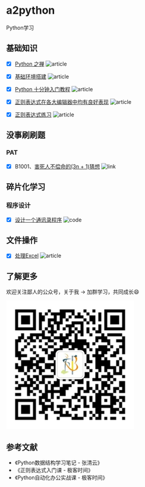 # a2python

Python学习

## 基础知识

- [x] [Python 之禅](base/the-zen-of-python.md) ![article](https://img.shields.io/badge/-article-blue)

- [x] [基础环境搭建](base/env.md) ![article](https://img.shields.io/badge/-article-blue)

- [x] [Python 十分钟入门教程](base/ten-minutes-python-introductory-tutorial.md) ![article](https://img.shields.io/badge/-article-blue)

- [x] [正则表达式在各大编辑器中均有良好表现](base/regexp-in-editor.md) ![article](https://img.shields.io/badge/-article-blue)

- [x] [正则表达式练习](base/regexp-practice.md) ![article](https://img.shields.io/badge/-article-blue)

## 没事刷刷题

### PAT

- [x] B1001、[害死人不偿命的(3n + 1)猜想](https://pintia.cn/problem-sets/994805260223102976/problems/994805325918486528) ![link](https://img.shields.io/badge/-link-blue)

## 碎片化学习

### 程序设计

- [x] [设计一个通讯录程序](/code/demo/2022-05-31-address-book.py) ![code](https://img.shields.io/badge/-code-blue)

## 文件操作

- [x] [处理Excel](/base/play-excel.md) ![article](https://img.shields.io/badge/-article-blue)

## 了解更多

欢迎关注鄙人的公众号，关于我 -> 加群学习，共同成长:smile:

![wechat qrcode](base/img/wechat-cnroadbridge.jpg)

## 参考文献

- 《Python数据结构学习笔记 - 张清云》
- 《正则表达式入门课 - 极客时间》
- 《Python自动化办公实战课 - 极客时间》